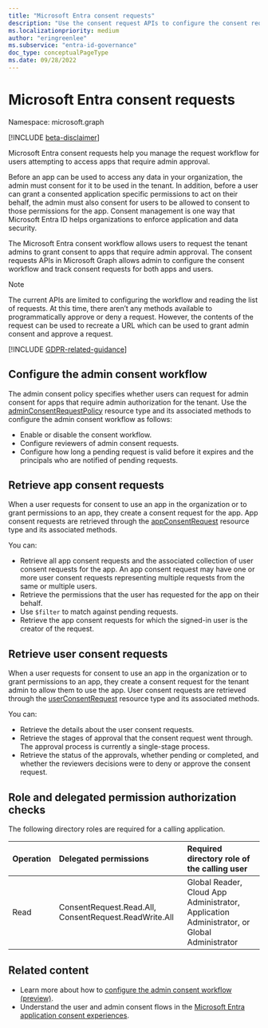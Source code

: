 ```yaml
---
title: "Microsoft Entra consent requests"
description: "Use the consent request APIs to configure the consent request workflow and to manage consent requests for users attempting to access apps that require admin consent."
ms.localizationpriority: medium
author: "eringreenlee"
ms.subservice: "entra-id-governance"
doc_type: conceptualPageType
ms.date: 09/28/2022
---
```


# Microsoft Entra consent requests

Namespace: microsoft.graph

[!INCLUDE [beta-disclaimer](../../includes/beta-disclaimer.md)]

Microsoft Entra consent requests help you manage the request workflow for users attempting to access apps that require admin approval.

Before an app can be used to access any data in your organization, the admin must consent for it to be used in the tenant. In addition, before a user can grant a consented application specific permissions to act on their behalf, the admin must also consent for users to be allowed to consent to those permissions for the app. Consent management is one way that Microsoft Entra ID helps organizations to enforce application and data security.

The Microsoft Entra consent workflow allows users to request the tenant admins to grant consent to apps that require admin approval. The consent requests APIs in Microsoft Graph allows admin to configure the consent workflow and track consent requests for both apps and users.

>[!NOTE]
>The current APIs are limited to configuring the workflow and reading the list of requests. At this time, there aren’t any methods available to programmatically approve or deny a request. However, the contents of the request can be used to recreate a URL which can be used to grant admin consent and approve a request.

[!INCLUDE [GDPR-related-guidance](../../includes/gdpr-msgraph-export-note.md)]

## Configure the admin consent workflow

The admin consent policy specifies whether users can request for admin consent for apps that require admin authorization for the tenant. Use the [adminConsentRequestPolicy](../resources/adminconsentrequestpolicy.md) resource type and its associated methods to configure the admin consent workflow as follows:
+ Enable or disable the consent workflow.
+ Configure reviewers of admin consent requests.
+ Configure how long a pending request is valid before it expires and the principals who are notified of pending requests.

## Retrieve app consent requests

When a user requests for consent to use an app in the organization or to grant permissions to an app, they create a consent request for the app. App consent requests are retrieved through the [appConsentRequest](../resources/appconsentrequest.md) resource type and its associated methods.

You can:
+ Retrieve all app consent requests and the associated collection of user consent requests for the app. An app consent request may have one or more user consent requests representing multiple requests from the same or multiple users.
+ Retrieve the permissions that the user has requested for the app on their behalf.
+ Use `$filter` to match against pending requests.
+ Retrieve the app consent requests for which the signed-in user is the creator of the request.

## Retrieve user consent requests

When a user requests for consent to use an app in the organization or to grant permissions to an app, they create a consent request for the tenant admin to allow them to use the app. User consent requests are retrieved through the [userConsentRequest](../resources/userconsentrequest.md) resource type and its associated methods.

You can:
+ Retrieve the details about the user consent requests.
+ Retrieve the stages of approval that the consent request went through. The approval process is currently a single-stage process.
+ Retrieve the status of the approvals, whether pending or completed, and whether the reviewers decisions were to deny or approve the consent request.

## Role and delegated permission authorization checks

The following directory roles are required for a calling application.

| Operation | Delegated permissions | Required directory role of the calling user |
|:------------------|:------------|:--------------------------------------------|
| Read | ConsentRequest.Read.All, ConsentRequest.ReadWrite.All | Global Reader, Cloud App Administrator, Application Administrator, or Global Administrator   |

## Related content

- Learn more about how to [configure the admin consent workflow (preview)](/azure/active-directory/manage-apps/configure-admin-consent-workflow).
- Understand the user and admin consent flows in the [Microsoft Entra application consent experiences](/azure/active-directory/develop/application-consent-experience).


<!--
{
  "type": "#page.annotation",
  "description": "Service root",
  "keywords": "",
  "section": "documentation",
  "tocPath": "",
  "suppressions": []
}
-->
